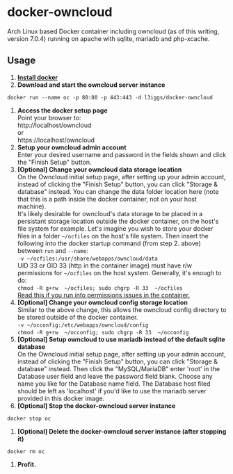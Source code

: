 docker-owncloud
===============

Arch Linux based Docker container including owncloud (as of this writing, version 7.0.4) running on apache with sqlite, mariadb and php-xcache.

## Usage

1. [**Install docker**](https://docs.docker.com/installation/)
1. **Download and start the owncloud server instance**  
  ```
  docker run --name oc -p 80:80 -p 443:443 -d l3iggs/docker-owncloud
  ```
1. **Access the docker setup page**  
Point your browser to:  
http://localhost/owncloud  
or  
https://localhost/owncloud  
1. **Setup your owncloud admin account**  
Enter your desired username and password in the fields shown and click the "Finish Setup" button.
1. **[Optional] Change your owncloud data storage location**  
On the Owncloud initial setup page, after setting up your admin account, instead of clicking the "Finish Setup" button, you can click "Storage & database" instead. You can change the data folder location here (note that this is a path inside the docker container, not on your host machine).  
It's likely desirable for owncloud's data storage to be placed in a persistant storage location outside the docker container, on the host's file system for example. Let's imagine you wish to store your docker files in a folder `~/ocfiles` on the host's file system. Then insert the following into the docker startup command (from step 2. above) between `run` and `--name`:  
```-v ~/ocfiles:/usr/share/webapps/owncloud/data```  
UID 33 or GID 33 (http in the container image) must have r/w permissions for `~/ocfiles` on the host system. Generally, it's enough to do:  
```chmod -R g+rw  ~/ocfiles; sudo chgrp -R 33  ~/ocfiles```  
[Read this if you run into permissions issues in the container.](http://stackoverflow.com/questions/24288616/permission-denied-on-accessing-host-directory-in-docker)
1. **[Optional] Change your owncloud config storage location**  
Similar to the above change, this allows the owncloud config directory to be stored outside of the docker container.  
```-v ~/occonfig:/etc/webapps/owncloud/config```  
```chmod -R g+rw  ~/occonfig; sudo chgrp -R 33  ~/occonfig```
1. **[Optional] Setup owncloud to use mariadb instead of the default sqlite database**  
On the Owncloud initial setup page, after setting up your admin account, instead of clicking the "Finish Setup" button, you can click "Storage & database" instead. Then click the "MySQL/MariaDB" enter 'root' in the Database user field and leave the password field blank. Choose any name you like for the Database name field. The Database host filed should be left as 'localhost' if you'd like to use the mariadb server provided in this docker image.
1. **[Optional] Stop the docker-owncloud server instance**  
  ```
  docker stop oc
  ```
1. **[Optional] Delete the docker-owncloud server instance (after stopping it)**  
  ```
  docker rm oc
  ```
1. **Profit.**
